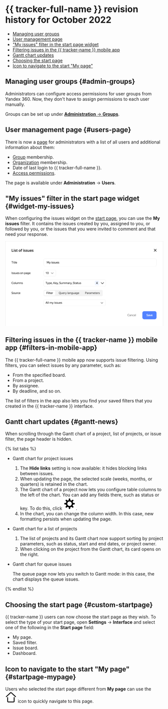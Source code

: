 # {{ tracker-full-name }} revision history for October 2022

* [Managing user groups](#admin-groups)
* [User management page](#users-page)
* ["My issues" filter in the start page widget](#widget-my-issues)
* [Filtering issues in the {{ tracker-name }} mobile app](#filters-in-mobile-app)
* [Gantt chart updates](#gantt-news)
* [Choosing the start page](#custom-startpage)
* [Icon to navigate to the start "My page"](#startpage-mypage)

## Managing user groups {#admin-groups}

Administrators can configure access permissions for user groups from Yandex 360. Now, they don't have to assign permissions to each user manually.

Groups can be set up under [**Administration** → **Groups**](https://tracker.yandex.ru/admin/groups).

## User management page {#users-page}

There is now a [page](https://tracker.yandex.ru/admin/users) for administrators with a list of all users and additional information about them:
* [Group](../access.md#group-access) membership.
* [Organization](../add-users.md#invite_user) membership.
* Date of last login to {{ tracker-full-name }}.
* [Access permissions](../role-model.md#roles).

The page is available under **Administration** → **Users**.

## "My issues" filter in the start page widget {#widget-my-issues}

When configuring the issues widget on the [start page](../user/startpage.md#tasks), you can use the **My issues** filter. It contains the issues created by you, assigned to you, or followed by you, or the issues that you were invited to comment and that need your response.

![](../../_assets/tracker/changelogs/my-issues.png)

## Filtering issues in the {{ tracker-name }} mobile app {#filters-in-mobile-app}

The {{ tracker-full-name }} mobile app now supports issue filtering. Using filters, you can select issues by any parameter, such as:
* From the specified board.
* From a project.
* By assignee.
* By deadline, and so on.

The list of filters in the app also lets you find your saved filters that you created in the {{ tracker-name }} interface.

## Gantt chart updates {#gantt-news}

When scrolling through the Gantt chart of a project, list of projects, or issue filter, the page header is hidden.

{% list tabs %}

- Gantt chart for project issues

  1. The **Hide links** setting is now available: it hides blocking links between issues.
  1. When updating the page, the selected scale (weeks, months, or quarters) is retained in the chart.
  1. The Gantt chart of a project now lets you configure table columns to the left of the chart. You can add any fields there, such as status or key. To do this, click ![](../../_assets/tracker/svg/settings.svg).
  1. In the chart, you can change the column width. In this case, new formatting persists when updating the page.

- Gantt chart for a list of projects

  1. The list of projects and its Gantt chart now support sorting by project parameters, such as status, start and end dates, or project owner.
  1. When clicking on the project from the Gantt chart, its card opens on the right.

- Gantt chart for queue issues

  The queue page now lets you switch to Gantt mode: in this case, the chart displays the queue issues.

{% endlist %}

## Choosing the start page {#custom-startpage}

{{ tracker-name }} users can now choose the start page as they wish. To select the type of your start page, open **Settings** → **Interface** and select one of the following in the **Start page** field:

* My page.
* Saved filter.
* Issue board.
* Dashboard.

## Icon to navigate to the start "My page" {#startpage-mypage}

Users who selected the start page different from **My page** can use the ![](../../_assets/tracker/svg/my-page.svg) icon to quickly navigate to this page.



